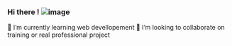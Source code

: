 ### Hi there ! ![image](https://user-images.githubusercontent.com/67369305/166232140-53fb9766-dc26-418a-b4fe-b33bed92c2a0.png)
🌱 I’m currently learning web devellopement
👯 I’m looking to collaborate on training or real professional project
<!--
**Zlarb02/Zlarb02** is a ✨ _special_ ✨ repository because its `README.md` (this file) appears on your GitHub profile.

Here are some ideas to get you started:

- 🔭 I’m currently working on ...
- 🌱 I’m currently learning ...
- 👯 I’m looking to collaborate on ...
- 🤔 I’m looking for help with ...
- 💬 Ask me about ...
- 📫 How to reach me: ...
- 😄 Pronouns: ...
- ⚡ Fun fact: ...
-->
